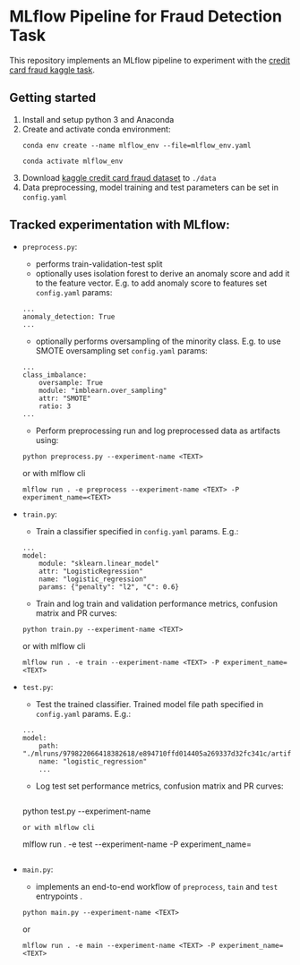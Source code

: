 # MLflow Pipeline for Fraud Detection Task


This repository implements an MLflow pipeline to experiment with the [credit card fraud kaggle task](https://www.kaggle.com/datasets/mlg-ulb/creditcardfraud).

## Getting started

1. Install and setup python 3 and Anaconda
2. Create and activate conda environment: 
    ```
    conda env create --name mlflow_env --file=mlflow_env.yaml
    ```
    ```
    conda activate mlflow_env
    ```
3. Download [kaggle credit card fraud dataset](https://www.kaggle.com/datasets/mlg-ulb/creditcardfraud) to `./data`
4. Data preprocessing, model training and test parameters can be set in `config.yaml`

## Tracked experimentation with MLflow:

- `preprocess.py`: 
    - performs train-validation-test split 
    - optionally uses isolation forest to derive an anomaly score and add it to the feature vector. E.g. to add anomaly score to features set `config.yaml` params:
    ```
    ...
    anomaly_detection: True
    ...
    ```
    - optionally performs oversampling of the minority class. E.g. to use SMOTE oversampling set `config.yaml` params:
    ```
    ...
    class_imbalance:
        oversample: True
        module: "imblearn.over_sampling"
        attr: "SMOTE"
        ratio: 3
    ...
    ```
    - Perform preprocessing run and log preprocessed data as artifacts using:

    ``` 
    python preprocess.py --experiment-name <TEXT>
    ```
    or with mlflow cli
    ``` 
    mlflow run . -e preprocess --experiment-name <TEXT> -P experiment_name=<TEXT>
    ```
- `train.py`: 
    - Train a classifier specified in `config.yaml` params. E.g.:
    ```
    ...
    model: 
        module: "sklearn.linear_model"
        attr: "LogisticRegression" 
        name: "logistic_regression"
        params: {"penalty": "l2", "C": 0.6}
    
    ```
    - Train and log train and validation performance metrics, confusion matrix and PR curves:
    ``` 
    python train.py --experiment-name <TEXT>
    ```
    or with mlflow cli
    ``` 
    mlflow run . -e train --experiment-name <TEXT> -P experiment_name=<TEXT>
    ```
- `test.py`: 
    - Test the trained classifier. Trained model file path specified in `config.yaml` params. E.g.:
    ```
    ...
    model: 
        path: "./mlruns/979822066418382618/e894710ffd014405a269337d32fc341c/artifacts/fraud_detection"
        name: "logistic_regression"
        ...
    ```
    - Log test set performance metrics, confusion matrix and PR curves:
        ``` 
    python test.py --experiment-name <TEXT>
    ```
    or with mlflow cli
    ``` 
    mlflow run . -e test --experiment-name <TEXT> -P experiment_name=<TEXT>
    ```
- `main.py`: 
    - implements an end-to-end workflow of `preprocess`, `tain` and `test` entrypoints . 
    ``` 
    python main.py --experiment-name <TEXT>
    ```
    or
    ``` 
    mlflow run . -e main --experiment-name <TEXT> -P experiment_name=<TEXT>
    ```

